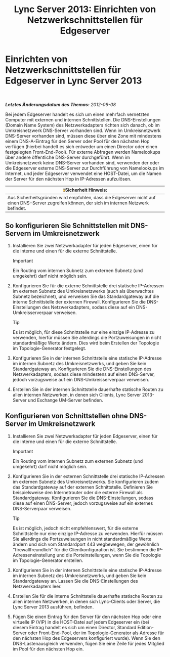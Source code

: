 ﻿---
title: 'Lync Server 2013: Einrichten von Netzwerkschnittstellen für Edgeserver'
TOCTitle: Einrichten von Netzwerkschnittstellen für Edgeserver
ms:assetid: b0aecdf6-4ae2-46f6-b9b6-948bfc3df11e
ms:mtpsurl: https://technet.microsoft.com/de-de/library/Gg412847(v=OCS.15)
ms:contentKeyID: 49295110
ms.date: 05/19/2016
mtps_version: v=OCS.15
ms.translationtype: HT
---

# Einrichten von Netzwerkschnittstellen für Edgeserver in Lync Server 2013

 

_**Letztes Änderungsdatum des Themas:** 2012-09-08_

Bei jedem Edgeserver handelt es sich um einen mehrfach vernetzten Computer mit externen und internen Schnittstellen. Die DNS-Einstellungen (Domain Name System) des Netzwerkadapters richten sich danach, ob im Umkreisnetzwerk DNS-Server vorhanden sind. Wenn im Umkreisnetzwerk DNS-Server vorhanden sind, müssen diese über eine Zone mit mindestens einem DNS-A-Eintrag für den Server oder Pool für den nächsten Hop verfügen (hierbei handelt es sich entweder um einen Director oder einen festgelegten Front-End-Pool). Für externe Abfragen werden Namelookups über andere öffentliche DNS-Server durchgeführt. Wenn im Umkreisnetzwerk keine DNS-Server vorhanden sind, verwenden der oder die Edgeserver externe DNS-Server zur Durchführung von Namelookups im Internet, und jeder Edgeserver verwendet eine HOST-Datei, um die Namen der Server für den nächsten Hop in IP-Adressen aufzulösen.

<table>
<thead>
<tr class="header">
<th><img src="images/Gg399038.security(OCS.15).gif" title="security" alt="security" />Sicherheit Hinweis:</th>
</tr>
</thead>
<tbody>
<tr class="odd">
<td>Aus Sicherheitsgründen wird empfohlen, dass die Edgeserver nicht auf einen DNS-Server zugreifen können, der sich im internen Netzwerk befindet.</td>
</tr>
</tbody>
</table>


## So konfigurieren Sie Schnittstellen mit DNS-Servern im Umkreisnetzwerk

1.  Installieren Sie zwei Netzwerkadapter für jeden Edgeserver, einen für die interne und einen für die externe Schnittstelle.
    

    > [!IMPORTANT]
    > Ein Routing vom internen Subnetz zum externen Subnetz (und umgekehrt) darf nicht möglich sein.



2.  Konfigurieren Sie für die externe Schnittstelle drei statische IP-Adressen im externen Subnetz des Umkreisnetzwerks (auch als überwachtes Subnetz bezeichnet), und verweisen Sie das Standardgateway auf die interne Schnittstelle der externen Firewall. Konfigurieren Sie die DNS-Einstellungen des Netzwerkadapters, sodass diese auf ein DNS-Umkreisserverpaar verweisen.
    

    > [!TIP]
    > Es ist möglich, für diese Schnittstelle nur eine einzige IP-Adresse zu verwenden, hierfür müssen Sie allerdings die Portzuweisungen in nicht standardmäßige Werte ändern. Dies wird beim Erstellen der Topologie im Topologie-Generator festgelegt.



3.  Konfigurieren Sie in der internen Schnittstelle eine statische IP-Adresse im internen Subnetz des Umkreisnetzwerks, und geben Sie kein Standardgateway an. Konfigurieren Sie die DNS-Einstellungen des Netzwerkadapters, sodass diese mindestens auf einen DNS-Server, jedoch vorzugsweise auf ein DNS-Umkreisserverpaar verweisen.

4.  Erstellen Sie in der internen Schnittstelle dauerhafte statische Routen zu allen internen Netzwerken, in denen sich Clients, Lync Server 2013-Server und Exchange UM-Server befinden.

## Konfigurieren von Schnittstellen ohne DNS-Server im Umkreisnetzwerk

1.  Installieren Sie zwei Netzwerkadapter für jeden Edgeserver, einen für die interne und einen für die externe Schnittstelle.
    

    > [!IMPORTANT]
    > Ein Routing vom internen Subnetz zum externen Subnetz (und umgekehrt) darf nicht möglich sein.



2.  Konfigurieren Sie in der externen Schnittstelle drei statische IP-Adressen im externen Subnetz des Umkreisnetzwerks. Sie konfigurieren zudem das Standardgateway auf der externen Schnittstelle. Definieren Sie beispielsweise den Internetrouter oder die externe Firewall als Standardgateway. Konfigurieren Sie die DNS-Einstellungen, sodass diese auf einen DNS-Server, jedoch vorzugsweise auf ein externes DNS-Serverpaar verweisen.
    

    > [!TIP]
    > Es ist möglich, jedoch nicht empfehlenswert, für die externe Schnittstelle nur eine einzige IP-Adresse zu verwenden. Hierfür müssen Sie allerdings die Portzuweisungen in nicht standardmäßige Werte ändern und sich vom Standardport 443 wegbewegen, der gewöhnlich "firewallfreundlich" für die Clientkonfiguration ist. Sie bestimmen die IP-Adresseneinstellung und die Porteinstellungen, wenn Sie die Topologie im Topologie-Generator erstellen.



3.  Konfigurieren Sie in der internen Schnittstelle eine statische IP-Adresse im internen Subnetz des Umkreisnetzwerks, und geben Sie kein Standardgateway an. Lassen Sie die DNS-Einstellungen des Netzwerkadapters leer.

4.  Erstellen Sie für die interne Schnittstelle dauerhafte statische Routen zu allen internen Netzwerken, in denen sich Lync-Clients oder Server, die Lync Server 2013 ausführen, befinden.

5.  Fügen Sie einen Eintrag für den Server für den nächsten Hop oder eine virtuelle IP (VIP) in die HOST-Datei auf jedem Edgeserver ein (bei diesem Eintrag handelt es sich um einen Director, Standard Edition-Server oder Front-End-Pool, der im Topologie-Generator als Adresse für den nächsten Hop des Edgeservers konfiguriert wurde). Wenn Sie den DNS-Lastenausgleich verwenden, fügen Sie eine Zeile für jedes Mitglied im Pool für den nächsten Hop ein.

